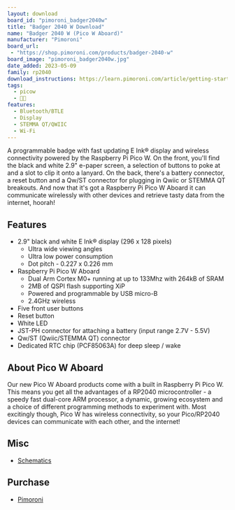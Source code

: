 ```yaml
---
layout: download
board_id: "pimoroni_badger2040w"
title: "Badger 2040 W Download"
name: "Badger 2040 W (Pico W Aboard)"
manufacturer: "Pimoroni"
board_url:
 - "https://shop.pimoroni.com/products/badger-2040-w"
board_image: "pimoroni_badger2040w.jpg"
date_added: 2023-05-09
family: rp2040
download_instructions: https://learn.pimoroni.com/article/getting-started-with-badger-2040
tags:
  - picow
  - 🥧🐮
features:
  - Bluetooth/BTLE
  - Display
  - STEMMA QT/QWIIC
  - Wi-Fi
---
```


A programmable badge with fast updating E Ink® display and wireless connectivity powered by the Raspberry Pi Pico W. On the front, you'll find the black and white 2.9" e-paper screen, a selection of buttons to poke at and a slot to clip it onto a lanyard. On the back, there's a battery connector, a reset button and a Qw/ST connector for plugging in Qwiic or STEMMA QT breakouts. And now that it's got a Raspberry Pi Pico W Aboard it can communicate wirelessly with other devices and retrieve tasty data from the internet, hoorah!

## Features

* 2.9" black and white E Ink® display (296 x 128 pixels)
  * Ultra wide viewing angles
  * Ultra low power consumption
  * Dot pitch - 0.227 x 0.226 mm
* Raspberry Pi Pico W Aboard
  * Dual Arm Cortex M0+ running at up to 133Mhz with 264kB of SRAM
  * 2MB of QSPI flash supporting XiP
  * Powered and programmable by USB micro-B
  * 2.4GHz wireless
* Five front user buttons
* Reset button
* White LED
* JST-PH connector for attaching a battery (input range 2.7V - 5.5V)
* Qw/ST (Qwiic/STEMMA QT) connector
* Dedicated RTC chip (PCF85063A) for deep sleep / wake

## About Pico W Aboard

Our new Pico W Aboard products come with a built in Raspberry Pi Pico W. This means you get all the advantages of a RP2040 microcontroller - a speedy fast dual-core ARM processor, a dynamic, growing ecosystem and a choice of different programming methods to experiment with. Most excitingly though, Pico W has wireless connectivity, so your Pico/RP2040 devices can communicate with each other, and the internet!

## Misc

* [Schematics](https://cdn.shopify.com/s/files/1/0174/1800/files/badger_w_schematic.pdf?v=1675859004)

## Purchase

* [Pimoroni](https://shop.pimoroni.com/products/badger-2040-w)

